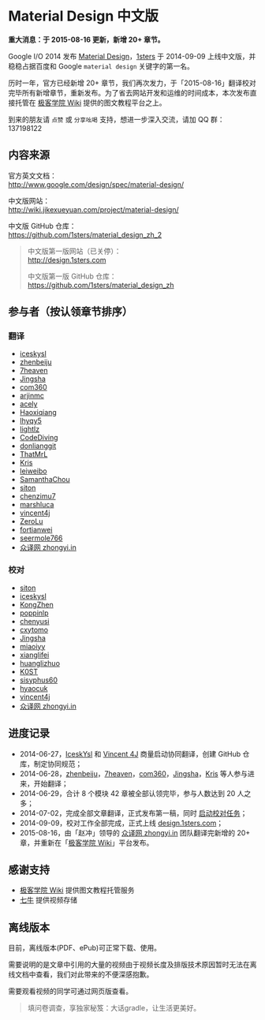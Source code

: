 # Material Design 中文版

**重大消息：于 2015-08-16 更新，新增 20+ 章节。**

Google I/O 2014 发布 [Material Design](http://www.google.com/design/spec/material-design/)，[1sters](https://github.com/1sters/) 于 2014-09-09 上线中文版，并稳稳占据百度和 Google `material design` 关键字的第一名。  

历时一年，官方已经新增 20+ 章节，我们再次发力，于「2015-08-16」翻译校对完毕所有新增章节，重新发布。为了省去网站开发和运维的时间成本，本次发布直接托管在 [极客学院 Wiki](http://wiki.jikexueyuan.com) 提供的图文教程平台之上。   

到来的朋友请 `点赞` 或 `分享吆喝` 支持，想进一步深入交流，请加 QQ 群：137198122

## 内容来源

官方英文文档：     
<http://www.google.com/design/spec/material-design/>

中文版网站：   
<http://wiki.jikexueyuan.com/project/material-design/>

中文版 GitHub 仓库：  
<https://github.com/1sters/material_design_zh_2>

> 中文版第一版网站（已关停）：   
> <http://design.1sters.com>   
>   
> 中文版第一版 GitHub 仓库：   
> <https://github.com/1sters/material_design_zh>  

## 参与者（按认领章节排序）

### 翻译

- [iceskysl](https://github.com/iceskysl)   
- [zhenbeiju](https://github.com/zhenbeiju)      
- [7heaven](https://github.com/7heaven)  
- [Jingsha](https://github.com/jingsha)  
- [com360](https://github.com/com360)  
- [arjinmc](https://github.com/arjinmc)  
- [acely](https://github.com/acely)   
- [Haoxiqiang](https://github.com/haoxiqiang)   
- [lhyqy5](https://github.com/lhyqy5)   
- [lightlz](https://github.com/lightlz)   
- [CodeDiving](http://github.com/codediving)   
- [donlianggit](https://github.com/donlianggit)      
- [ThatMrL](https://github.com/ThatMrL)   
- [Kris](https://github.com/krislq)   
- [leiweibo](https://github.com/leiweibo)   
- [SamanthaChou](https://github.com/SamanthaChou)     
- [siton](https://github.com/siton)   
- [chenzimu7](https://github.com/chenzimu7)   
- [marshluca](https://github.com/marshluca)   
- [vincent4j](https://github.com/vincent4j)   
- [ZeroLu](https://github.com/ZeroLu)   
- [fortianwei](https://github.com/fortianwei) 
- [seermole766](https://github.com/seermole766)   
- [众译网 zhongyi.in](http://zhongyi.in)       

### 校对

- [siton](https://github.com/siton)   
- [iceskysl](https://github.com/iceskysl)   
- [KongZhen](https://github.com/KongZhen)   
- [poppinlp](https://github.com/poppinlp)  
- [chenyusi](https://github.com/chenyusi)  
- [cxytomo](https://github.com/cxytomo)  
- [Jingsha](https://github.com/jingsha)  
- [miaoiyy](https://github.com/miaoiyy)  
- [xianglifei](https://github.com/xianglifei)  
- [huanglizhuo](https://github.com/huanglizhuo)  
- [K0ST](https://github.com/K0ST)  
- [sisyphus60](https://github.com/sisyphus60)   
- [hyaocuk](https://github.com/hyaocuk)  
- [vincent4j](https://github.com/vincent4j)  
- [众译网 zhongyi.in](http://zhongyi.in)     

## 进度记录

- 2014-06-27，[IceskYsl](https://github.com/iceskysl)  和 [Vincent 4J](https://github.com/vincent4j) 商量启动协同翻译，创建 GitHub 仓库，制定协同规范；  
- 2014-06-28，[zhenbeiju](https://github.com/zhenbeiju)，[7heaven](https://github.com/7heaven)，[com360](https://github.com/com360)，[Jingsha](https://github.com/jingsha)，[Kris](https://github.com/krislq) 等人参与进来，开始翻译；  
- 2014-06-29，合计 8 个模块 42 章被全部认领完毕，参与人数达到 20 人之多；    
- 2014-07-02，完成全部文章翻译，正式发布第一稿，同时 [启动校对任务](https://github.com/1sters/material_design_zh/issues/140)；  
- 2014-09-09，校对工作全部完成，正式上线 [design.1sters.com](http://design.1sters.com)；   
- 2015-08-16，由「赵冲」领导的 [众译网 zhongyi.in](http://zhongyi.in) 团队翻译完新增的 20+ 章，并重新在「[极客学院 Wiki](http://wiki.jikexueyuan.com)」平台发布。 

## 感谢支持

- [极客学院 Wiki](http://wiki.jikexueyuan.com/) 提供图文教程托管服务   
- [七牛](http://qiniu.com/) 提供视频存储

## 离线版本

目前，离线版本(PDF、ePub)可正常下载、使用。   

需要说明的是文章中引用的大量的视频由于视频长度及排版技术原因暂时无法在离线文档中查看，我们对此带来的不便深感抱歉。   

需要观看视频的同学可通过网页版查看。

>填问卷调查，享独家秘笈：大话gradle，让生活更美好。

